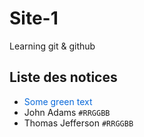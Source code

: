 # Site-1
Learning git &amp; github
## Liste des notices
+ <span style="color: #0969DA"> Some green text </span>
+ John Adams `#RRGGBB`
+ Thomas Jefferson `#RRGGBB`
